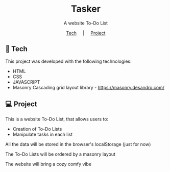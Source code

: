 <h1 align="center">Tasker</h1>

<p align="center">A website To-Do List</p>

<p align="center">
  <a href="#-Tech">Tech</a>
  &nbsp;&nbsp;&nbsp; | &nbsp;&nbsp;&nbsp;
  <a href="#-Project">Project</a>
</p>

## 🚀 Tech

This project was developed with the following technologies:

- HTML
- CSS
- JAVASCRIPT
- Masonry Cascading grid layout library - https://masonry.desandro.com/

## 💻 Project

This is a website To-Do List, that allows users to:
- Creation of To-Do Lists
- Manipulate tasks in each list

All the data will be stored in the browser's localStorage (just for now)

The To-Do Lists will be ordered by a masonry layout

The website will bring a cozy comfy vibe
